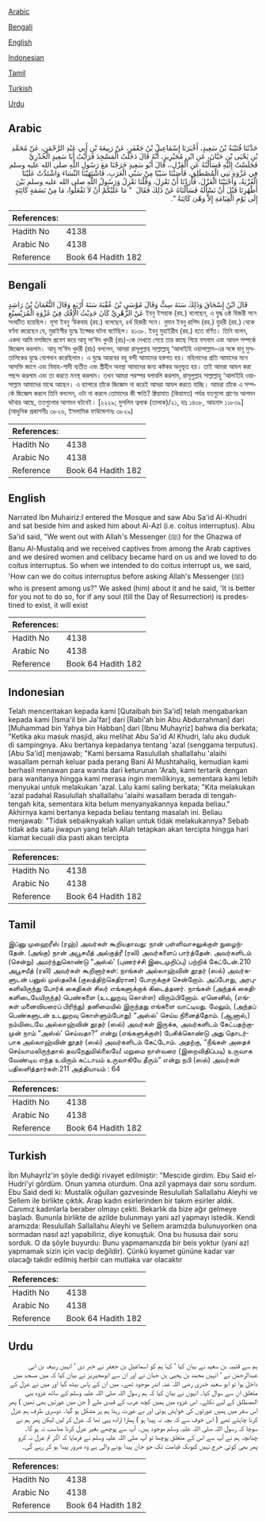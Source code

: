 [Arabic](#arabic)

[Bengali](#bengali)

[English](#english)

[Indonesian](#indonesian)

[Tamil](#tamil)

[Turkish](#turkish)

[Urdu](#urdu)

## Arabic


<div dir="rtl" lang="ar" style={{fontSize:'larger',backgroundColor:'#f8f9fa',padding:20}}>
حَدَّثَنَا قُتَيْبَةُ بْنُ سَعِيدٍ، أَخْبَرَنَا إِسْمَاعِيلُ بْنُ جَعْفَرٍ، عَنْ رَبِيعَةَ بْنِ أَبِي عَبْدِ الرَّحْمَنِ، عَنْ مُحَمَّدِ بْنِ يَحْيَى بْنِ حَبَّانَ، عَنِ ابْنِ مُحَيْرِيزٍ، أَنَّهُ قَالَ دَخَلْتُ الْمَسْجِدَ فَرَأَيْتُ أَبَا سَعِيدٍ الْخُدْرِيَّ فَجَلَسْتُ إِلَيْهِ فَسَأَلْتُهُ عَنِ الْعَزْلِ،، قَالَ أَبُو سَعِيدٍ خَرَجْنَا مَعَ رَسُولِ اللَّهِ صلى الله عليه وسلم فِي غَزْوَةِ بَنِي الْمُصْطَلِقِ، فَأَصَبْنَا سَبْيًا مِنْ سَبْىِ الْعَرَبِ، فَاشْتَهَيْنَا النِّسَاءَ وَاشْتَدَّتْ عَلَيْنَا الْعُزْبَةُ، وَأَحْبَبْنَا الْعَزْلَ، فَأَرَدْنَا أَنْ نَعْزِلَ، وَقُلْنَا نَعْزِلُ وَرَسُولُ اللَّهِ صلى الله عليه وسلم بَيْنَ أَظْهُرِنَا قَبْلَ أَنْ نَسْأَلَهُ فَسَأَلْنَاهُ عَنْ ذَلِكَ فَقَالَ ‏ "‏ مَا عَلَيْكُمْ أَنْ لاَ تَفْعَلُوا، مَا مِنْ نَسَمَةٍ كَائِنَةٍ إِلَى يَوْمِ الْقِيَامَةِ إِلاَّ وَهْىَ كَائِنَةٌ ‏"‏‏.‏
</div>
<div style={{backgroundColor:'#f8f9fa',padding:20, marginBottom: 10}}><table> <thead> <tr> <th>References:</th> <th></th> </tr> </thead> <tbody><tr><td>Hadith No</td><td>4138</td></tr><tr><td>Arabic No</td><td>4138</td></tr><tr><td>Reference</td><td>Book 64 Hadith 182</td></tr></tbody></table></div>

## Bengali


<div dir="ltr" lang="bn" style={{fontSize:'larger',backgroundColor:'#f8f9fa',padding:20}}>
قَالَ ابْنُ إِسْحَاقَ وَذَلِكَ سَنَةَ سِتٍّ وَقَالَ مُوْسَى بْنُ عُقْبَةَ سَنَةَ أَرْبَعٍ وَقَالَ النُّعْمَانُ بْنُ رَاشِدٍ عَنْ الزُّهْرِيِّ كَانَ حَدِيْثُ الإِفْكِ فِيْ غَزْوَةِ الْمُرَيْسِيْعِ ইবনু ইসহাক (রহ.) বলেছেন, এ যুদ্ধ ৬ষ্ঠ হিজরী সনে সংঘটিত হয়েছিল। মূসা ইবনু ‘উকবাহ (রহ.) বলেছেন, ৪র্থ হিজরী সনে। নুমান ইবনু রাশিদ (রহ.) যুহরী (রহ.) থেকে বর্ণনা করেছেন যে, মুরাইসীর যুদ্ধে ইফ্কের ঘটনা ঘটেছিল। ৪১৩৮. ইবনু মুহাইরীয (রহ.) হতে বর্ণিত। তিনি বলেন, একদা আমি মসজিদে প্রবেশ করে আবূ সা‘ঈদ খুদরী (রাঃ)-কে দেখতে পেয়ে তার কাছে গিয়ে বসলাম এবং আযল সম্পর্কে জিজ্ঞেস করলাম। আবূ সা‘ঈদ খুদরী (রাঃ) বললেন, আমরা রাসূলুল্লাহ সাল্লাল্লাহু ‘আলাইহি ওয়াসাল্লাম-এর সঙ্গে বানূ মুসতালিকের যুদ্ধে যোগদান করেছিলাম। এ যুদ্ধে আরবের বহু বন্দী আমাদের হস্তগত হয়। মহিলাদের প্রতি আমাদের মনে আসক্তি জাগে এবং বিবাহ-শাদী ব্যতীত এবং স্ত্রীহীন অবস্থা আমাদের জন্য কষ্টকর অনুভূত হয়। তাই আমরা আযল করা পছন্দ করলাম এবং তা করতে মনস্থ করলাম। তখন আমরা পরস্পর বলাবলি করলাম, রাসূলুল্লাহ সাল্লাল্লাহু ‘আলাইহি ওয়াসাল্লাম আমাদের মাঝে আছেন। এ ব্যাপারে তাঁকে জিজ্ঞেস না করেই আমরা আযল করতে যাচ্ছি। আমরা তাঁকে এ সম্পর্কে জিজ্ঞেস করলে তিনি বললেন, ওটা না করলে তোমাদের কী ক্ষতি? ক্বিয়ামাত (কিয়ামত) পর্যন্ত যতগুলো প্রাণের আগমন ঘটবার আছে, ততগুলোর আগমন ঘটবেই। [২২২৯; মুসলিম ত্বলাক (তালাক)/২১, হাঃ ১৪৩৮, আহমাদ ১১৮৩৯] (আধুনিক প্রকাশনীঃ ৩৮২৬, ইসলামিক ফাউন্ডেশনঃ ৩৮২৯)
</div>
<div style={{backgroundColor:'#f8f9fa',padding:20, marginBottom: 10}}><table> <thead> <tr> <th>References:</th> <th></th> </tr> </thead> <tbody><tr><td>Hadith No</td><td>4138</td></tr><tr><td>Arabic No</td><td>4138</td></tr><tr><td>Reference</td><td>Book 64 Hadith 182</td></tr></tbody></table></div>

## English


<div dir="ltr" lang="en" style={{fontSize:'larger',backgroundColor:'#f8f9fa',padding:20}}>
Narrated Ibn Muhairiz:I entered the Mosque and saw Abu Sa'id Al-Khudri and sat beside him and asked him about Al-Azl (i.e. coitus interruptus). Abu Sa'id said, "We went out with Allah's Messenger (ﷺ) for the Ghazwa of Banu Al-Mustaliq and we received captives from among the Arab captives and we desired women and celibacy became hard on us and we loved to do coitus interruptus. So when we intended to do coitus interrupt us, we said, 'How can we do coitus interruptus before asking Allah's Messenger (ﷺ) who is present among us?" We asked (him) about it and he said, 'It is better for you not to do so, for if any soul (till the Day of Resurrection) is predestined to exist, it will exist
</div>
<div style={{backgroundColor:'#f8f9fa',padding:20, marginBottom: 10}}><table> <thead> <tr> <th>References:</th> <th></th> </tr> </thead> <tbody><tr><td>Hadith No</td><td>4138</td></tr><tr><td>Arabic No</td><td>4138</td></tr><tr><td>Reference</td><td>Book 64 Hadith 182</td></tr></tbody></table></div>

## Indonesian


<div dir="ltr" lang="id" style={{fontSize:'larger',backgroundColor:'#f8f9fa',padding:20}}>
Telah menceritakan kepada kami [Qutaibah bin Sa'id] telah mengabarkan kepada kami [Isma'il bin Ja'far] dari [Rabi'ah bin Abu Abdurrahman] dari [Muhammad bin Yahya bin Habban] dari [Ibnu Muhayriz] bahwa dia berkata; "Ketika aku masuk masjid, aku melihat Abu Sa'id Al Khudri, lalu aku duduk di sampingnya. Aku bertanya kepadanya tentang 'azal (senggama terputus). [Abu Sa'id] menjawab; "Kami bersama Rasulullah shallallahu 'alaihi wasallam pernah keluar pada perang Bani Al Mushtahaliq, kemudian kami berhasil menawan para wanita dari keturunan 'Arab, kami tertarik dengan para wanitanya hingga kami merasa ingin memilikinya, sementara kami lebih menyukai untuk melakukan 'azal. Lalu kami saling berkata; "Kita melakukan 'azal padahal Rasulullah shallallahu 'alaihi wasallam berada di tengah-tengah kita, sementara kita belum menyanyakannya kepada beliau." Akhirnya kami bertanya kepada beliau tentang masalah ini. Beliau menjawab: "Tidak sebaiknyakah kalian untuk tidak melakukannya? Sebab tidak ada satu jiwapun yang telah Allah tetapkan akan tercipta hingga hari kiamat kecuali dia pasti akan tercipta
</div>
<div style={{backgroundColor:'#f8f9fa',padding:20, marginBottom: 10}}><table> <thead> <tr> <th>References:</th> <th></th> </tr> </thead> <tbody><tr><td>Hadith No</td><td>4138</td></tr><tr><td>Arabic No</td><td>4138</td></tr><tr><td>Reference</td><td>Book 64 Hadith 182</td></tr></tbody></table></div>

## Tamil


<div dir="ltr" lang="ta" style={{fontSize:'larger',backgroundColor:'#f8f9fa',padding:20}}>
இப்னு முஹைரீஸ் (ரஹ்) அவர்கள் கூறியதாவது: நான் பள்ளிவாசலுக்குள் நுழைந்தேன். (அங்கு) நான் அபூசயீத் அல்குத்ரீ (ரலி) அவர்களைப் பார்த்தேன். அவர்களிடம் (சென்று) அமர்ந்துகொண்டு “அஸ்ல்' (புணர்ச்சி இடைமுறிப்பு) பற்றிக் கேட்டேன்.210 அபூசயீத் (ரலி) அவர்கள் கூறினார்கள்: நாங்கள் அல்லாஹ்வின் தூதர் (ஸல்) அவர்களுடன் பனுல் முஸ்தலிக் (குலத்திற்கெதிரான) போருக்குச் சென்றோம். அப்போது, அரபுகளிலிருந்து போர்க் கைதிகள் சிலர் எங்களுக்குக் கிடைத்தனர். நாங்கள் (அந்தக் கைதிகளிடையேயிருந்த) பெண்களை (உடலுறவு கொள்ள) விரும்பினோம். ஏனெனில், (எங்கள் மனைவியரைப் பிரிந்து) தனிமையில் இருந்தது எங்களை வாட்டியது. மேலும், (அந்தப் பெண்களுடன் உடலுறவு கொள்ளும்போது) “அஸ்ல்' செய்ய நினைத்தோம். (ஆனால்,) நம்மிடையே அல்லாஹ்வின் தூதர் (ஸல்) அவர்கள் இருக்க, அவர்களிடம் கேட்பதற்குமுன் நாம் “அஸ்ல்' செய்வதா?” என்று (எங்களுக்குள்) பேசிக்கொண்டு அது தொடர்பாக அல்லாஹ்வின் தூதர் (ஸல்) அவர்களிடம் கேட்டோம். அதற்கு, “நீங்கள் அதைச் செய்யாமலிருந்தால் தவறேதுமில்லையே! மறுமை நாள்வரை (இறைவிதிப்படி) உருவாக வேண்டிய எந்த உயிரும் கட்டாயம் உருவாகியே தீரும்” என்று நபி (ஸல்) அவர்கள் பதிலளித்தார்கள்.211 அத்தியாயம் : 64
</div>
<div style={{backgroundColor:'#f8f9fa',padding:20, marginBottom: 10}}><table> <thead> <tr> <th>References:</th> <th></th> </tr> </thead> <tbody><tr><td>Hadith No</td><td>4138</td></tr><tr><td>Arabic No</td><td>4138</td></tr><tr><td>Reference</td><td>Book 64 Hadith 182</td></tr></tbody></table></div>

## Turkish


<div dir="ltr" lang="tr" style={{fontSize:'larger',backgroundColor:'#f8f9fa',padding:20}}>
İbn Muhayrİz'in şöyle dediği rivayet edilmiştir: "Mescide girdim. Ebu Said el-Hudri'yi gördüm. Onun yanına oturdum. Ona azil yapmaya dair soru sordum. Ebu Said dedi ki: Mustalik oğulları gazvesinde Resulullah Sallallahu Aleyhi ve Sellem ile birlikte çıktık. Arap kadın esirlerinden bir takım esirler aldık. Canımız kadınlarla beraber olmayı çekti. Bekarlık da bize ağır gelmeye başladı. Bununla birlikte de azilde bulunmayı yani azl yapmayı istedik. Kendi aramızda: Resulullah Sallallahu Aleyhi ve Sellem aramızda bulunuyorken ona sormadan nasıl azl yapabiliriz, diye konuştuk. Ona bu hususa dair soru sorduk. O da şöyle buyurdu: Bunu yapmamanızda bir beis yoktur (yani azl yapmamak sizin için vacip değildir). Çünkü kıyamet gününe kadar var olacağı takdir edilmiş herbir can mutlaka var olacaktır
</div>
<div style={{backgroundColor:'#f8f9fa',padding:20, marginBottom: 10}}><table> <thead> <tr> <th>References:</th> <th></th> </tr> </thead> <tbody><tr><td>Hadith No</td><td>4138</td></tr><tr><td>Arabic No</td><td>4138</td></tr><tr><td>Reference</td><td>Book 64 Hadith 182</td></tr></tbody></table></div>

## Urdu


<div dir="rtl" lang="ur" style={{fontSize:'larger',backgroundColor:'#f8f9fa',padding:20}}>
ہم سے قتیبہ بن سعید نے بیان کیا ‘ کہا ہم کو اسماعیل بن جعفر نے خبر دی ‘ انہیں ربیعہ بن ابی عبدالرحمٰن نے ‘ انہیں محمد بن یحییٰ بن حبان نے اور ان سے ابومحیریز نے بیان کیا کہ میں مسجد میں داخل ہوا تو ابو سعید خدری رضی اللہ عنہ اندر موجود تھے۔ میں ان کے پاس بیٹھ گیا اور میں نے عزل کے متعلق ان سے سوال کیا۔ انہوں نے بیان کیا کہ ہم رسول اللہ صلی اللہ علیہ وسلم کے ساتھ غزوہ بنی المصطلق کے لیے نکلے۔ اس غزوہ میں ہمیں کچھ عرب کے قیدی ملے ( جن میں عورتیں بھی تھیں ) پھر اس سفر میں ہمیں عورتوں کی خواہش ہوئی اور بے عورت رہنا ہم پر مشکل ہو گیا۔ دوسری طرف ہم عزل کرنا چاہتے تھے ( اس خوف سے کہ بچہ نہ پیدا ہو ) ہمارا ارادہ یہی تھا کہ عزل کر لیں لیکن پھر ہم نے سوچا کہ رسول اللہ صلی اللہ علیہ وسلم موجود ہیں۔ آپ سے پوچھے بغیر عزل کرنا مناسب نہ ہو گا۔ چنانچہ ہم نے آپ سے اس کے متعلق پوچھا تو آپ صلی اللہ علیہ وسلم نے فرمایا کہ اگر تم عزل نہ کرو پھر بھی کوئی حرج نہیں کیونکہ قیامت تک جو جان پیدا ہونے والی ہے وہ ضرور پیدا ہو کر رہے گی۔
</div>
<div style={{backgroundColor:'#f8f9fa',padding:20, marginBottom: 10}}><table> <thead> <tr> <th>References:</th> <th></th> </tr> </thead> <tbody><tr><td>Hadith No</td><td>4138</td></tr><tr><td>Arabic No</td><td>4138</td></tr><tr><td>Reference</td><td>Book 64 Hadith 182</td></tr></tbody></table></div>